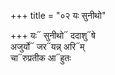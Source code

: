 +++
title = "०२ यः सुनीथो"

+++
यः᳓ सुनीथो᳓ ददाशु᳓षे  
अजुर्यो᳓ जर᳓यन्न् अरि᳓म्  
चा᳓रुप्रतीक आ᳓हुतः